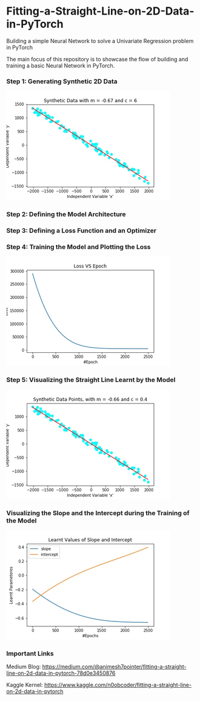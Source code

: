 # Fitting-a-Straight-Line-on-2D-Data-in-PyTorch
Building a simple Neural Network to solve a Univariate Regression problem in PyTorch

The main focus of this repository is to showcase the flow of building and training a basic Neural Network in PyTorch.


### Step 1: Generating Synthetic 2D Data

![Generating Synthetic 2D Data](plots/synthetic_m_and_c.jpg)

### Step 2: Defining the Model Architecture

### Step 3: Defining a Loss Function and an Optimizer

### Step 4: Training the Model and Plotting the Loss

![Training the Model and Plotting the Loss](plots/losses.jpg)

### Step 5: Visualizing the Straight Line Learnt by the Model

![Visualizing the Straight Line Learnt by the Model](plots/learnt_m_and_c.jpg)

### Visualizing the Slope and the Intercept during the Training of the Model

![Visualizing the Slope and the Intercept during the Training of the Model](plots/learning_m_and_c.jpg)

### Important Links

Medium Blog: https://medium.com/@animesh7pointer/fitting-a-straight-line-on-2d-data-in-pytorch-78d0e3450876

Kaggle Kernel: https://www.kaggle.com/n0obcoder/fitting-a-straight-line-on-2d-data-in-pytorch
